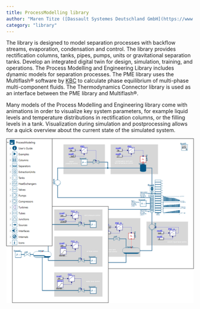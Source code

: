 ```yaml
---
title: ProcessModelling library
author: "Maren Titze ([Dassault Systemes Deutschland GmbH](https://www.3ds.com/))"
category: "library"
---
```

The library is designed to model separation processes with backflow streams, evaporation, condensation and control. The library provides rectification columns, tanks, pipes, pumps, units or gravitational separation tanks. Develop an integrated digital twin for design, simulation, training, and operations. The Process Modelling and Engineering Library includes dynamic models for separation processes. The PME library uses the Multiflash® software by [KBC](https://www.kbc.global/software/advanced-thermodynamics/) to calculate phase equilibrium of multi-phase multi-component fluids. The Thermodynamics Connector library is used as an interface between the PME library and Multiflash®.

Many models of the Process Modelling and Engineering library come with animations in order to visualize key system parameters, for example liquid levels and temperature distributions in rectification columns, or the filling levels in a tank. Visualization during simulation and postprocessing allows for a quick overview about the current state of the simulated system.

![dassaultsystemes_process-modelling.png](dassaultsystemes_process-modelling.png 'The Process Modelling Library')
